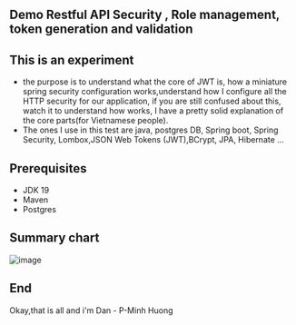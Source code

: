 ## Demo Restful API Security , Role management, token generation and validation

## This is an experiment

- the purpose is to understand what the core of JWT is, how a miniature spring security configuration works,understand how I configure all the HTTP security for our application, if you are still confused about this, watch it to understand how works, I have a pretty solid explanation of the core parts(for Vietnamese people).
- The ones I use in this test are java, postgres DB, Spring boot, Spring Security, Lombox,JSON Web Tokens (JWT),BCrypt, JPA, Hibernate ...
## Prerequisites

- JDK 19
- Maven
- Postgres

## Summary chart
<!--  
                                             - src
                                                  - main
                                                        -* com.DanCreate.loginregisEmail
                                                              - config 
                                                                      - ApplicationConfigAuxiliary.java
                                                                      - AuthenticationFilter.java
                                                                      - SecurityConfiguration.java
                                                              - controller
                                                                      - AuthenticationController.java
                                                              - model
                                                                  - dtos
                                                                         -- AuthenticateDtos.java
                                                                         -- RegisterDtos.java
                                                                         -- TokenType.java
                                                                         -- User.java
                                                                  - entities
                                                                         -- Role.java
                                                                         -- Token.java
                                                              - reponsitory
                                                                      - TokenRepository.java
                                                                      - UserRepository.java
                                                              - response
                                                                      - AuthTokenResponse.java
                                                              - runDemo
                                                                      - testController.java
                                                              - service
                                                                      - LogoutService.java
                                                                      - AuthenticationService.java
                                                              - util
                                                                          JwtServiceUtil.java
                                                              -SecurityTestingApplication.java
                                                  - resources
                                                              -application.properties
                                             - pom.xml
 -->

![image](https://user-images.githubusercontent.com/127305381/226135049-c4daf190-694b-408e-bef8-b1d76e175449.png)


## End
Okay,that is all and i'm Dan - P-Minh Huong
